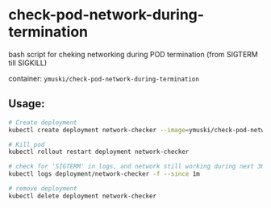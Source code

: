 # check-pod-network-during-termination
bash script for cheking networking during POD termination (from SIGTERM till SIGKILL)

container: `ymuski/check-pod-network-during-termination`

## Usage:

```sh
# Create deployment
kubectl create deployment network-checker --image=ymuski/check-pod-network-during-termination --replicas=1

# Kill pod
kubectl rollout restart deployment network-checker

# check for 'SIGTERM' in logs, and network still working during next 30sec (default termination timeout)
kubectl logs deployment/network-checker -f --since 1m

# remove deployment
kubectl delete deployment network-checker
```
